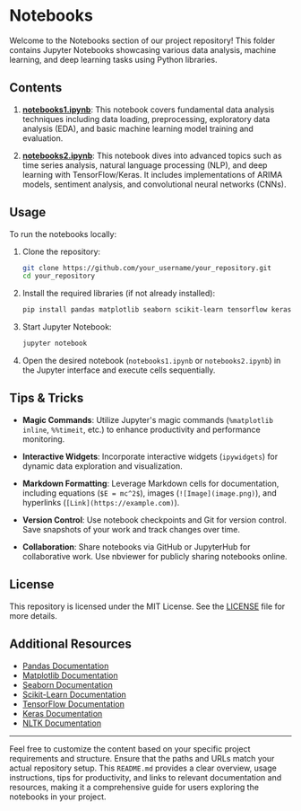 # Notebooks

Welcome to the Notebooks section of our project repository! This folder contains Jupyter Notebooks showcasing various data analysis, machine learning, and deep learning tasks using Python libraries.

## Contents

1. [**notebooks1.ipynb**](code/notebooks/example_notebooks1.ipynb): This notebook covers fundamental data analysis techniques including data loading, preprocessing, exploratory data analysis (EDA), and basic machine learning model training and evaluation.

2. [**notebooks2.ipynb**](code/notebooks/example_notebooks2.ipynb): This notebook dives into advanced topics such as time series analysis, natural language processing (NLP), and deep learning with TensorFlow/Keras. It includes implementations of ARIMA models, sentiment analysis, and convolutional neural networks (CNNs).

## Usage

To run the notebooks locally:

1. Clone the repository:
   ```bash
   git clone https://github.com/your_username/your_repository.git
   cd your_repository
   ```

2. Install the required libraries (if not already installed):
   ```bash
   pip install pandas matplotlib seaborn scikit-learn tensorflow keras nltk
   ```

3. Start Jupyter Notebook:
   ```bash
   jupyter notebook
   ```

4. Open the desired notebook (`notebooks1.ipynb` or `notebooks2.ipynb`) in the Jupyter interface and execute cells sequentially.

## Tips & Tricks

- **Magic Commands**: Utilize Jupyter's magic commands (`%matplotlib inline`, `%%timeit`, etc.) to enhance productivity and performance monitoring.
  
- **Interactive Widgets**: Incorporate interactive widgets (`ipywidgets`) for dynamic data exploration and visualization.
  
- **Markdown Formatting**: Leverage Markdown cells for documentation, including equations (`$E = mc^2$`), images (`![Image](image.png)`), and hyperlinks (`[Link](https://example.com)`).

- **Version Control**: Use notebook checkpoints and Git for version control. Save snapshots of your work and track changes over time.
  
- **Collaboration**: Share notebooks via GitHub or JupyterHub for collaborative work. Use nbviewer for publicly sharing notebooks online.

## License

This repository is licensed under the MIT License. See the [LICENSE](../LICENSE) file for more details.

## Additional Resources

- [Pandas Documentation](https://pandas.pydata.org/docs/)
- [Matplotlib Documentation](https://matplotlib.org/stable/contents.html)
- [Seaborn Documentation](https://seaborn.pydata.org/)
- [Scikit-Learn Documentation](https://scikit-learn.org/stable/documentation.html)
- [TensorFlow Documentation](https://www.tensorflow.org/guide)
- [Keras Documentation](https://keras.io/)
- [NLTK Documentation](https://www.nltk.org/)

---

Feel free to customize the content based on your specific project requirements and structure. Ensure that the paths and URLs match your actual repository setup. This `README.md` provides a clear overview, usage instructions, tips for productivity, and links to relevant documentation and resources, making it a comprehensive guide for users exploring the notebooks in your project.